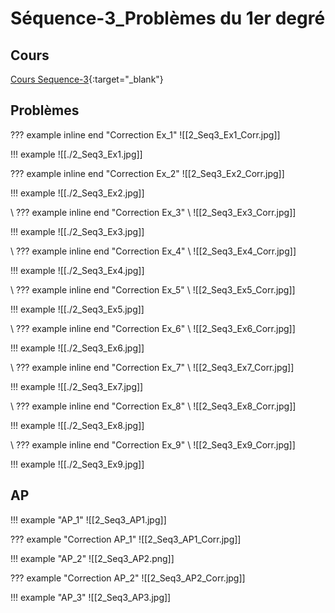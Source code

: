 # Séquence-3_Problèmes du 1er degré

## Cours

[Cours Sequence-3](./2_Seq3_Co.pdf){:target="_blank"}

## Problèmes

??? example inline end "Correction Ex_1"
    ![[2_Seq3_Ex1_Corr.jpg]]

!!! example
    ![[./2_Seq3_Ex1.jpg]]

??? example inline end "Correction Ex_2"
    ![[2_Seq3_Ex2_Corr.jpg]]

!!! example
    ![[./2_Seq3_Ex2.jpg]]

\\ ??? example inline end "Correction Ex_3"
\\    ![[2_Seq3_Ex3_Corr.jpg]]

!!! example
    ![[./2_Seq3_Ex3.jpg]]

\\ ??? example inline end "Correction Ex_4"
\\    ![[2_Seq3_Ex4_Corr.jpg]]

!!! example
    ![[./2_Seq3_Ex4.jpg]]

\\ ??? example inline end "Correction Ex_5"
\\   ![[2_Seq3_Ex5_Corr.jpg]]

!!! example
    ![[./2_Seq3_Ex5.jpg]]

\\ ??? example inline end "Correction Ex_6"
\\    ![[2_Seq3_Ex6_Corr.jpg]]

!!! example
    ![[./2_Seq3_Ex6.jpg]]


\\ ??? example inline end "Correction Ex_7"
\\    ![[2_Seq3_Ex7_Corr.jpg]]

!!! example
    ![[./2_Seq3_Ex7.jpg]]


\\ ??? example inline end "Correction Ex_8"
\\    ![[2_Seq3_Ex8_Corr.jpg]]

!!! example
    ![[./2_Seq3_Ex8.jpg]]


\\ ??? example inline end "Correction Ex_9"
\\    ![[2_Seq3_Ex9_Corr.jpg]]

!!! example
    ![[./2_Seq3_Ex9.jpg]]

## AP


!!! example "AP_1"
    ![[2_Seq3_AP1.jpg]] 

??? example "Correction AP_1"
    ![[2_Seq3_AP1_Corr.jpg]]

    
!!! example "AP_2"
    ![[2_Seq3_AP2.png]]   

??? example "Correction AP_2"
    ![[2_Seq3_AP2_Corr.jpg]]


!!! example "AP_3"
    ![[2_Seq3_AP3.jpg]]   

<!---  ??? example "Correction AP_3"
\\    ![[2_Seq3_AP3_Corr.jpg]] -->
